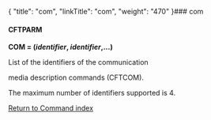 {
    "title": "com",
    "linkTitle": "com",
    "weight": "470"
}### <span id="com"></span>com

#### **CFTPARM**

**COM = (*identifier*, *identifier*,...)**

List of the identifiers of the communication
media description commands (CFTCOM).

The maximum number of identifiers supported is 4.

[Return to Command index](../)
